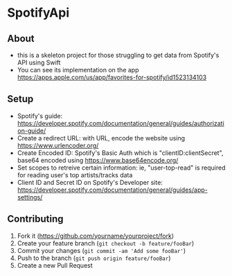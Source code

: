 # SpotifyApi

## About
- this is a skeleton project for those struggling to get data from Spotify's API using Swift
- You can see its implementation on the app https://apps.apple.com/us/app/favorites-for-spotify/id1523134103

## Setup
- Spotify's guide: https://developer.spotify.com/documentation/general/guides/authorization-guide/
- Create a redirect URL: with URL, encode the website using https://www.urlencoder.org/
- Create Encoded ID: Spotify's Basic Auth which is "clientID:clientSecret", base64 encoded using https://www.base64encode.org/
- Set scopes to retreive certain information: ie, "user-top-read" is required for reading user's top artists/tracks data
- Client ID and Secret ID on Spotify's Developer site: https://developer.spotify.com/documentation/general/guides/app-settings/

## Contributing

1. Fork it (<https://github.com/yourname/yourproject/fork>)
2. Create your feature branch (`git checkout -b feature/fooBar`)
3. Commit your changes (`git commit -am 'Add some fooBar'`)
4. Push to the branch (`git push origin feature/fooBar`)
5. Create a new Pull Request

